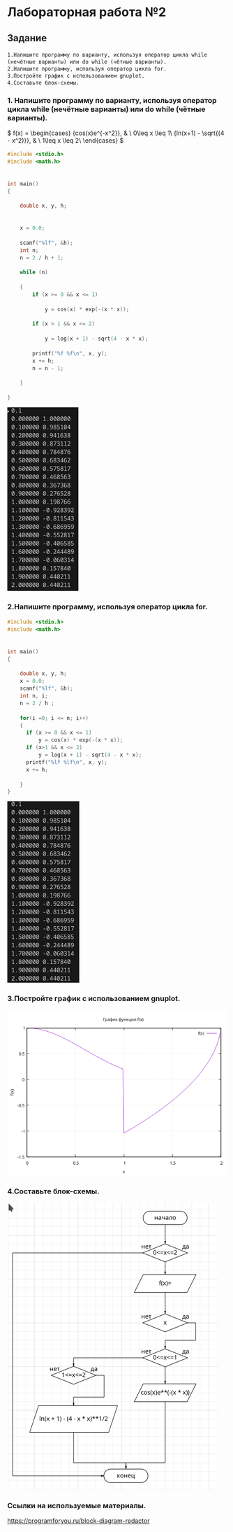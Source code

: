 # Лабораторная работа №2
## Задание 
```
1.Напишите программу по варианту, используя оператор цикла while (нечётные варианты) или do while (чётные варианты).
2.Напишите программу, используя оператор цикла for.
3.Постройте график с использованием gnuplot.
4.Составьте блок-схемы.
```

### 1. Напишите программу по варианту, используя оператор цикла while (нечётные варианты) или do while (чётные варианты).

$ f(x) = 
  \begin{cases}
    {cos(x)e^{-x^2}},     & \ 0\leq x \leq 1\\
    {ln(x+1) - \sqrt{(4 - x^2)}},     & \ 1\leq x \leq 2\  \end{cases}
$

```c
#include <stdio.h>
#include <math.h>


int main()
{   
    
    double x, y, h;
    
    
    x = 0.0;
 
    scanf("%lf", &h);
    int n;
    n = 2 / h + 1;

    while (n)
   
    {
        if (x >= 0 && x <= 1)
        
            y = cos(x) * exp(-(x * x));
             
        if (x > 1 && x <= 2)
        
            y = log(x + 1) - sqrt(4 - x * x);
        
        printf("%f %f\n", x, y);
        x += h;
        n = n - 1;
        
    }
    
}
```

![Alt text](Screenshot_20231009_140534.png)

### 2.Напишите программу, используя оператор цикла for.
```c
#include <stdio.h>
#include <math.h>


int main()
{   
    
    double x, y, h;
    x = 0.0;
    scanf("%lf", &h);
    int n, i;
    n = 2 / h ;

    for(i =0; i <= n; i++)
    {
      if (x >= 0 && x <= 1)
          y = cos(x) * exp(-(x * x));
      if (x>1 && x <= 2)
          y = log(x + 1) - sqrt(4 - x * x);
      printf("%lf %lf\n", x, y);
      x += h;
    
    }
}
```
![Alt text](Screenshot_20231009_140905.png8658398.png)


### 3.Постройте график с использованием gnuplot.
![Alt text](<png gnuplot.png>)

### 4.Составьте блок-схемы.

![Alt text](Screenshot_20231009_141935.png777777.png)

### Ссылки на используемые материалы.

https://programforyou.ru/block-diagram-redactor
